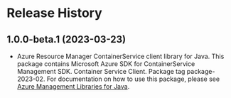 # Release History

## 1.0.0-beta.1 (2023-03-23)

- Azure Resource Manager ContainerService client library for Java. This package contains Microsoft Azure SDK for ContainerService Management SDK. Container Service Client. Package tag package-2023-02. For documentation on how to use this package, please see [Azure Management Libraries for Java](https://aka.ms/azsdk/java/mgmt).
